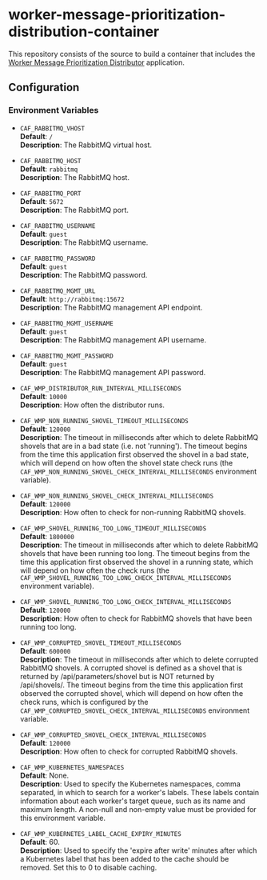 # worker-message-prioritization-distribution-container

This repository consists of the source to build a container that includes the 
[Worker Message Prioritization Distributor](https://github.com/WorkerFramework/worker-message-prioritization/tree/main/worker-message-prioritization-distribution) application.

## Configuration

### Environment Variables

* `CAF_RABBITMQ_VHOST`  
    **Default**: `/`  
    **Description**: The RabbitMQ virtual host.

* `CAF_RABBITMQ_HOST`  
    **Default**: `rabbitmq`  
    **Description**: The RabbitMQ host.

* `CAF_RABBITMQ_PORT`  
    **Default**: `5672`  
    **Description**: The RabbitMQ port.

* `CAF_RABBITMQ_USERNAME`  
    **Default**: `guest`  
    **Description**: The RabbitMQ username.

* `CAF_RABBITMQ_PASSWORD`  
    **Default**: `guest`  
    **Description**: The RabbitMQ password.

* `CAF_RABBITMQ_MGMT_URL`  
    **Default**: `http://rabbitmq:15672`  
    **Description**: The RabbitMQ management API endpoint.

* `CAF_RABBITMQ_MGMT_USERNAME`  
    **Default**: `guest`  
    **Description**: The RabbitMQ management API username.

* `CAF_RABBITMQ_MGMT_PASSWORD`  
    **Default**: `guest`  
    **Description**: The RabbitMQ management API password.

* `CAF_WMP_DISTRIBUTOR_RUN_INTERVAL_MILLISECONDS`  
    **Default**: `10000`  
    **Description**: How often the distributor runs.

* `CAF_WMP_NON_RUNNING_SHOVEL_TIMEOUT_MILLISECONDS`  
    **Default**: `120000`  
    **Description**: The timeout in milliseconds after which to delete RabbitMQ shovels that are in a bad state (i.e. not 'running'). The
    timeout begins from the time this application first observed the shovel in a bad state, which will depend on how often the shovel
    state check runs (the `CAF_WMP_NON_RUNNING_SHOVEL_CHECK_INTERVAL_MILLISECONDS` environment variable).

* `CAF_WMP_NON_RUNNING_SHOVEL_CHECK_INTERVAL_MILLISECONDS`  
    **Default**: `120000`  
    **Description**: How often to check for non-running RabbitMQ shovels.

* `CAF_WMP_SHOVEL_RUNNING_TOO_LONG_TIMEOUT_MILLISECONDS`  
    **Default**: `1800000`  
    **Description**: The timeout in milliseconds after which to delete RabbitMQ shovels that have been running too long. The
    timeout begins from the time this application first observed the shovel in a running state, which will depend on how often the 
    check runs (the `CAF_WMP_SHOVEL_RUNNING_TOO_LONG_CHECK_INTERVAL_MILLISECONDS` environment variable).

* `CAF_WMP_SHOVEL_RUNNING_TOO_LONG_CHECK_INTERVAL_MILLISECONDS`  
    **Default**: `120000`  
    **Description**: How often to check for RabbitMQ shovels that have been running too long.

* `CAF_WMP_CORRUPTED_SHOVEL_TIMEOUT_MILLISECONDS`  
    **Default**: `600000`  
    **Description**: The timeout in milliseconds after which to delete corrupted RabbitMQ shovels. A corrupted shovel is defined as a 
    shovel that is returned by /api/parameters/shovel but is NOT returned by /api/shovels/. The timeout begins from the time this
    application first observed the corrupted shovel, which will depend on how often the check runs, which is configured by the 
   `CAF_WMP_CORRUPTED_SHOVEL_CHECK_INTERVAL_MILLISECONDS` environment variable.

* `CAF_WMP_CORRUPTED_SHOVEL_CHECK_INTERVAL_MILLISECONDS`  
    **Default**: `120000`  
    **Description**: How often to check for corrupted RabbitMQ shovels.

* `CAF_WMP_KUBERNETES_NAMESPACES`  
    **Default**: None.  
    **Description**: Used to specify the Kubernetes namespaces, comma separated, in which to search for a worker's labels. These
    labels contain information about each worker's target queue, such as its name and maximum length. A non-null and non-empty value must be provided for this environment variable.

* `CAF_WMP_KUBERNETES_LABEL_CACHE_EXPIRY_MINUTES`  
    **Default**: 60.  
    **Description**: Used to specify the 'expire after write' minutes after which a Kubernetes label that has been added to the cache
    should be removed. Set this to 0 to disable caching.
